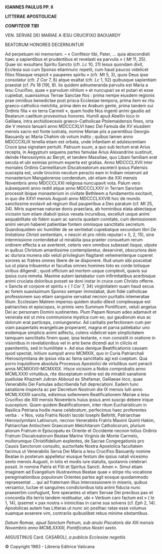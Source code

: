 **IOANNES PAULUS PP. II**

**LITTERAE** **APOSTOLICAE**

***CONFITEOR TIBI***

VEN. SERVAE DEI MARIAE A IESU CRUCIFIXO BAOUARDY

BEATORUM HONORES DECERNUNTUR

Ad perpetuam rei memoriam. – « Confiteor tibi, Pater, ... quia abscondisti haec a sapientibus et prudentibus et revelasti ea parvulis » ( *Mt* 11, 25). Quae sic exsultans Spiritu Sancto (cfr. *Lc* 10, 21) Iesus quondam dixit, Ecclesia suo cum Sponso etiamnunc repetit, cum haud paucos videlicet filios filiasque respicit « pauperes spiritu » (cfr. *Mt* 5, 3), quos Deus ipse consolatur (cfr. *2 Cor* 7, 6) atque exaltat (cfr. *Lc* 1, 52) quibusque sapientiam praestat (cf. *Ps* 18 [19], 8). Iis quidem adnumeranda parvulis est Maria a Iesu Crucifixo, quae « parvulum nihilum » et nuncupari se et putari et esse cupiebat, suavissimus Terrae Sanctae flos : prima nempe eiusdem regionis prae omnibus benedictae post prisca Ecclesiae tempora, prima item ex ritu graeco-catholico melchita, prima dein ex Arabum gente, prima tandem sui Ordinis filia « ex terra Carmeli », quam hodie Nos ingenti animi gaudio ad Beatarum caelitum proveximus honores. Humili apud Abellin loco in Galilaea, intra archidioecesis graeco-Catholicae Ptolemaidensis fines, orta die V mensis Ianuarii anno MDCCCXLVI haec Dei Famula die XV eiusdem mensis sacro est fonte lustrata, nomine Mariae piis a parentibus Georgio Baouardy ac Maria Chahim ob votum indito ; quibus tamen anno MDCCCXLIX tenella etiam est orbata, unde infantiam et adulescentiam Cruce ipsa signatam pertulit. Patruum suum, a quo sub tectum erat Arius recepta, in Aegyptum sequens partes famulae Arius Alexandrine sustinuit, deinde Hierosolymis ac Beryti, et tandem Massiliae, quo Libani familiam erat secuta et ubi eximias primum experta est gratias. Anno MDCCCLXVII inter moniales Ordinis Carmelitarum Discalceatorum asceterii ipsius Palensis suscepta est, unde tirocinio necdum peracto eam in Indiam miserunt ad monasterium Mangalorense condendum, ubi etiam die XXI mensis Novembris anno MDCCCLXXI religiosa nuncupavit vota. Palum vero subsequenti anno rediit atque anno MDCCCLXXV in Terram Sanctam processit ibique monasterium in civitate Bethleem a fundamentis excitavit, in quo die XXVI mensis Augusti anno MDCCCLXXVIII hoc de mundo sanctissime evolavit ad regnum illud pauperibus a Deo paratum (cf. *Mt* 25, 34). Miris supernae naturae dοnis praeclara, ab hominibus elata abiectaque vicissim tum etiam diaboli ipsius vexata incursibus, excelluit usque animi aequabilitate ob fidem suam ac sancta quadam comitate, cum demissionem animi verum haberet patientiae fontem omnisque sanctitatis secretum. Quandoquidem sic humiliter de se sentiebat cupiebatque secundum libri *De Imitatione Christi* sententiam, « nesciri et pro nihilo reputari » (I, 2, 15), sine intermissione contendebat ut mirabilia ipsa praeter consuetum rerum ordinem effecta a se averteret, ceteris vero omnibus subesset iisque, utpote in quibus Christum amantissime contemplaretur, deserviret, obscuriora dein ac duriora munera sibi veluti privilegium flagitaret vehementerque cuperet sorores ac fratres omnes libere de se disponere. Illud unum sibi poscebat ius ut plana tribueretur ei facultas omnes homines toto ex corde tοtisque viribus diligendi ; quοd officium ad mortem usque complevit, quavis sui ipsius cura remota. Maxime autem laetabatur cum infirmitatibus acerbisque animi cruciata doloribus posset se doni instar in cruce cum Christo offerre. « Sancta et corpore et spiritu » ( *1 Cor* 7, 34) virginitatem suam haud secus ac forem suavissimum Sponso semper immοlabat, dum fidei catholicae professiοnem suο etiam sanguine servabat necnon puritatis intemeratae lilium. Ecclesiam Matrem impenso quidem studio dilexit cοmplexaque est patriarches et episcopοs, in primis vero Summum Pοntificem, veluti angelus Dei ac personam Domini sustinentes. Pium Papam Nonum adeo adamavit et venerata est ut mira communione mystica cum eo, qui gaudiorum eius ac dolorum erat particeps, coniungeretur. Ad caritatis perfectionem cum per viam paupertatis evangelicae properaret, magna et parva patiebatur uno eodemque simplicis animi adfectu, colens videlicet eam simplicitatem tamquam sanctitatis finem quae, ipsa testante, « non consistit in oratione in visionibus in revelationibus vel in arte bene dicendi aut in ciliciis et paenitentiis, sed in humilitate ». Ad eius denique Beatificationis causam quod spectat, initium sumpsit anno MCMXIX, quo in Curia Patriarchali Hierosolymitana de ipsius vita ac fama sanctitatis agi est coeptum. Qua porro inquisitione absoluta Processus Apostolici de virtutibus sunt peracti annis MCMXXVII-MCMXXIX. Hisce vicissim a Nobis comprobatis anno MCMLXXXI virtutibus, rite disceptatum ordine est de mirabili sanatione puellulae Khazneh Jubran Abboud ex Shefamar, Galilaeae loco, quae Venerabilis Dei Famulae adscribenda fuit deprecationi. Eadem tunc sanatione inspecta ac per Decretum Nostrum die IX mensis Iulii anno MCMLXXXIII sancita, ediximus sollemnem Beatificationem Mariae a Iesu Crucifixo die XIII mensis Novembris huius ipsius anni suscipi debere irique susceptum. Quam quidem Beatificationem, inter ritum Eucharisticum in Basilica Petriana hodie mane celebratum, perfecimus haec proferentes verba :  « Nos, vota Fratris Nostri Iacobi Iosephi Beltritti, Patriarchae Hierosolymitani Latinorum, necnon Venerabilis Fratris Maximi Quinti Hakim, Patriarchae Antiocheni Graecorum Melchitarum Catholicorum, plurium aliorum Fratrum in Episcopatu ex Oriente et Occidente necnon totius Ordinis Fratrum Discalceatorum Beatae Marine Virginis de Monte Carmelo, multorumque Christifidelium explentes, de Sacrae Congregationis pro Causis Sanctorum consulto, auctoritate Nostra Apostolica facultatem facimus ut Venerabilis Serva Dei Maria a Iesu Crucifixo Baouardy nomine Beatae in posterum appelletur eiusque festum die ipsius natali vicesimo sexto mensis Augusti, in lotis et modis iure statutis, quotannis celebrari possit. In nomine Patris et Filii et Spiritus Sancti. Amen ». Simul etiam imaginem ad Evangelium illustravimus Beatae quae « stirpe ritu vocatione peregrinationibus populorum Orientes partes agit eosque quodammodo repraesentat ... qui ad fraternam illius intercessionem in miseris, quibus versantur, luctae et sanguines condicionibus tota animi fiducia nunc praesertim confugiunt, fore sperantes ut etiam Servae Dei precibus pax et concordia illis terris tandem restituatur, ubi « Verbum caro factum est » ( *Io* 1, 14), ipsemet « pax nostra » inimicitias in carne sua solvens (cf. *Eph* 2, 14). Apostolicas autem has Litteras ut nunc sic posthac ratas esse volumus suamque exserere vim, contrariis quibuslibet rebus minime obstantibus.

*Datum Romae, apud Sanctum Petrum, sub anulo Piscatoris die XIII mensis Novembris anno MCMLXXXIII, Pontificatus Nostri sexto.*

AIIGUSTINUS Card. CASAROLI, *a publicis Ecclesiae negotiis*

© Copyright 1983 - Libreria Editrice Vaticana